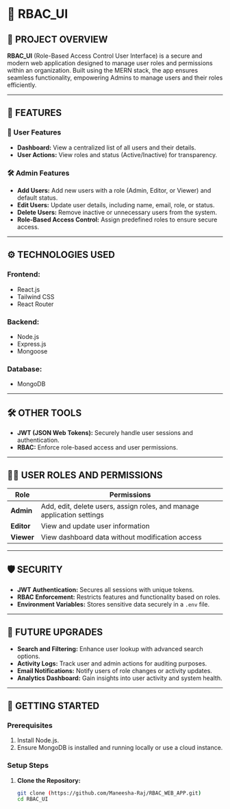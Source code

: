 # 🌟 RBAC_UI

## 📄 PROJECT OVERVIEW

**RBAC_UI** (Role-Based Access Control User Interface) is a secure and modern web application designed to manage user roles and permissions within an organization. Built using the MERN stack, the app ensures seamless functionality, empowering Admins to manage users and their roles efficiently.

---

## 🔑 FEATURES

### 👤 User Features
- **Dashboard:** View a centralized list of all users and their details.
- **User Actions:** View roles and status (Active/Inactive) for transparency.

### 🛠️ Admin Features
- **Add Users:** Add new users with a role (Admin, Editor, or Viewer) and default status.
- **Edit Users:** Update user details, including name, email, role, or status.
- **Delete Users:** Remove inactive or unnecessary users from the system.
- **Role-Based Access Control:** Assign predefined roles to ensure secure access.

---

## ⚙️ TECHNOLOGIES USED

### **Frontend:**
- React.js
- Tailwind CSS
- React Router

### **Backend:**
- Node.js
- Express.js
- Mongoose

### **Database:**
- MongoDB



---

## 🛠️ OTHER TOOLS

- **JWT (JSON Web Tokens):** Securely handle user sessions and authentication.
- **RBAC:** Enforce role-based access and user permissions.


---

## 🧑‍💻 USER ROLES AND PERMISSIONS

| **Role**   | **Permissions**                                                        |
|------------|------------------------------------------------------------------------|
| **Admin**  | Add, edit, delete users, assign roles, and manage application settings |
| **Editor** | View and update user information                                       |
| **Viewer** | View dashboard data without modification access                        |

---

## 🛡️ SECURITY

- **JWT Authentication:** Secures all sessions with unique tokens.
- **RBAC Enforcement:** Restricts features and functionality based on roles.
- **Environment Variables:** Stores sensitive data securely in a `.env` file.

---

## 📌 FUTURE UPGRADES

- **Search and Filtering:** Enhance user lookup with advanced search options.
- **Activity Logs:** Track user and admin actions for auditing purposes.
- **Email Notifications:** Notify users of role changes or activity updates.
- **Analytics Dashboard:** Gain insights into user activity and system health.

---

## 🚀 GETTING STARTED

### **Prerequisites**
1. Install Node.js.
2. Ensure MongoDB is installed and running locally or use a cloud instance.

### **Setup Steps**

1. **Clone the Repository:**
   ```bash
   git clone (https://github.com/Maneesha-Raj/RBAC_WEB_APP.git)
   cd RBAC_UI
